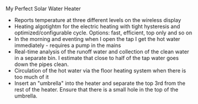 My Perfect Solar Water Heater

* Reports temperature at three different levels on the wireless display
* Heating algotightm for the electric heating with tight hysteresis and optimized/configurable cycle. Options: fast, efficient, top only and so on
* In the morning and eventing when I open the tap I get the hot water immediately - requires a pump in the mains
* Real-time analysis of the runoff water and collection of the clean water in a separate bin. I estimate that close to half of the tap water goes down the pipes clean.
* Circulation of the hot water via the floor heating system when there is too much of it
* Insert an "umbrella" into the heater and separate the top 3rd from the rest of the heater. Ensure that there is a small hole in the top of the umbrella.


